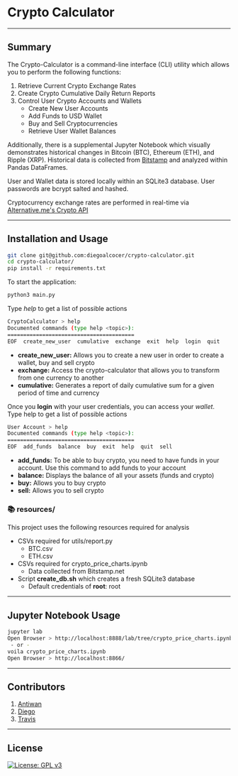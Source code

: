 # Crypto Calculator

---

## Summary

The Crypto-Calculator is a command-line interface (CLI) utility which allows you to perform the following functions:

1. Retrieve Current Crypto Exchange Rates
2. Create Crypto Cumulative Daily Return Reports 
3. Control User Crypto Accounts and Wallets
   - Create New User Accounts
   - Add Funds to USD Wallet
   - Buy and Sell Cryptocurrencies
   - Retrieve User Wallet Balances

Additionally, there is a supplemental Jupyter Notebook which visually demonstrates historical changes in Bitcoin (BTC), Ethereum (ETH), and Ripple (XRP).  Historical data is collected from [Bitstamp](https://www.bitstamp.net) and analyzed within Pandas DataFrames.

User and Wallet data is stored locally within an SQLite3 database.  User passwords are bcrypt salted and hashed.

Cryptocurrency exchange rates are performed in real-time via [Alternative.me's Crypto API](https://alternative.me/crypto/api/)

---
## Installation and Usage

```sh
git clone git@github.com:diegoalcocer/crypto-calculator.git
cd crypto-calculator/
pip install -r requirements.txt
```
To start the application:

```sh
python3 main.py
```
Type *help* to get a list of possible actions

```sh
CryptoCalculator > help
Documented commands (type help <topic>):
========================================
EOF  create_new_user  cumulative  exchange  exit  help  login  quit
```
* **create_new_user:** Allows you to create a new user in order to create a wallet, buy and sell crypto
* **exchange:** Access the crypto-calculator that allows you to transform from one currency to another
* **cumulative:** Generates a report of daily cumulative sum for a given period of time and currency

Once you **login** with your user credentials, you can access your *wallet*. Type help to get a list of possible actions

```sh
User Account > help
Documented commands (type help <topic>):
========================================
EOF  add_funds  balance  buy  exit  help  quit  sell
```

* **add_funds:** To be able to buy crypto, you need to have funds in your account. Use this command to add funds to your account
* **balance:** Displays the balance of all your assets (funds and crypto)
* **buy:** Allows you to buy crypto
* **sell:** Allows you to sell crypto

### 📚 resources/

This project uses the following resources required for analysis 

* CSVs required for utils/report.py
   * BTC.csv
   * ETH.csv
* CSVs required for crypto_price_charts.ipynb 
   * Data collected from Bitstamp.net
* Script **create_db.sh** which creates a fresh SQLite3 database
   * Default credentials of **root**: root

---

## Jupyter Notebook Usage

```sh
jupyter lab
Open Browser > http://localhost:8888/lab/tree/crypto_price_charts.ipynb
 - or -
voila crypto_price_charts.ipynb
Open Browser > http://localhost:8866/
```

---
## Contributors

1. [Antiwan](https://github.com/admaxwell)
2. [Diego](https://github.com/diegoalcocer)
3. [Travis](https://github.com/travispeska)

---
## License

[![License: GPL v3](https://img.shields.io/badge/License-GPLv3-blue.svg)](https://www.gnu.org/licenses/gpl-3.0)
